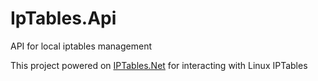 # IpTables.Api
API for local iptables management

This project powered on [IPTables.Net](https://github.com/splitice/IPTables.Net) for interacting with Linux IPTables

